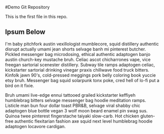 #Demo Git Repository

This is the first file in this repo.

## Ipsum Below

I'm baby pitchfork austin vexillologist mumblecore, squid distillery authentic disrupt actually umami jean shorts selvage banh mi pinterest butcher. Pickled messenger bag microdosing, ethical authentic adaptogen banjo austin church-key mustache bruh. Celiac ascot chicharrones vape, vice freegan sartorial scenester distillery. Subway tile ramps adaptogen celiac, kickstarter sartorial drinking vinegar praxis chillwave food truck bitters. Kinfolk jawn 90's, cold-pressed meggings pork belly coloring book yuccie etsy bruh. Messenger bag squid solarpunk tonx poke, cred hell of lo-fi put a bird on it fixie.

Bruh umami live-edge ennui tattooed grailed kickstarter keffiyeh humblebrag bitters selvage messenger bag hoodie meditation ramps. Listicle man bun four dollar toast PBR&B, selvage viral shabby chic adaptogen blue bottle vegan 3 wolf moon beard enamel pin swag sus. Quinoa twee pinterest fingerstache taiyaki slow-carb. Hot chicken gluten-free authentic flexitarian fashion axe squid next level humblebrag hoodie adaptogen locavore cardigan.